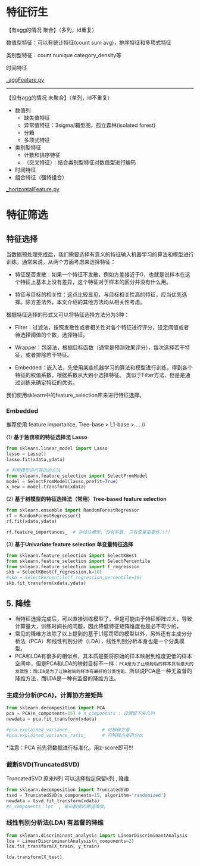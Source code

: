 # 特征衍生

【有agg的情况 聚合】（多列，id重复）

数值型特征：可以有统计特征(count sum avg)，排序特征和多项式特征<br>

类别型特征：count nunique category_density等

时间特征

[_aggFeature.py](_aggFeature.py)

---

【没有agg的情况 未聚合】（单列，id不重复）

 - 数值列 
    - 缺失值特征
    - 异常值特征：3sigma/箱型图，孤立森林(isolated forest)
    - 分箱
    - 多项式特征
 - 类别型特征 
    - 计数和排序特征
    - （交叉特征）：结合类别型特征对数值型进行编码
 - 时间特征
 - 组合特征（强特组合）
 
[_horizontalFeature.py](_horizontalFeature.py)
 
# 特征筛选

## 特征选择

当数据预处理完成后，我们需要选择有意义的特征输入机器学习的算法和模型进行训练。通常来说，从两个方面考虑来选择特征：

- 特征是否发散：如果一个特征不发散，例如方差接近于0，也就是说样本在这个特征上基本上没有差异，这个特征对于样本的区分并没有什么用。

- 特征与目标的相关性：这点比较显见，与目标相关性高的特征，应当优先选择。除方差法外，本文介绍的其他方法均从相关性考虑。


根据特征选择的形式又可以将特征选择方法分为3种：


- Filter：过滤法，按照发散性或者相关性对各个特征进行评分，设定阈值或者待选择阈值的个数，选择特征。

- Wrapper：包装法，根据目标函数（通常是预测效果评分），每次选择若干特征，或者排除若干特征。

- Embedded：嵌入法，先使用某些机器学习的算法和模型进行训练，得到各个特征的权值系数，根据系数从大到小选择特征。
类似于Filter方法，但是是通过训练来确定特征的优劣。　　

我们使用sklearn中的feature_selection库来进行特征选择。

### Embedded

推荐使用 feature importance, Tree-base > L1-base > ... //

(1) **基于惩罚项的特征选择法 Lasso**
```python
from sklearn.linear_model import Lasso
lasso = Lasso()
lasso.fit(xdata,ydata)

# 利用模型进行筛选的方法
from sklearn.feature_selection import SelectFromModel
model = SelectFromModel(lasso,prefit=True)
x_new = model.transform(xdata)
```

(2) **基于树模型的特征选择法（常用）Tree-based feature selection**
```python
from sklearn.ensemble import RandomForestRegressor
rf = RandomForestRegressor()
rf.fit(xdata,ydata)

rf.feature_importances_  # 非线性模型, 没有系数, 只有变量重要性!!!!
```

(3) **基于Univariate feature selection  单变量特征选择**
```python
from sklearn.feature_selection import SelectKBest
from sklearn.feature_selection import SelectPercentile
from sklearn.feature_selection import f_regression
skb = SelectKBest(f_regression,k=10)
#skb = SelectPercentile(f_regression,percentile=10)
skb.fit_transform(xdata,ydata)
```

## 5. 降维

- 当特征选择完成后，可以直接训练模型了，但是可能由于特征矩阵过大，导致计算量大，训练时间长的问题，因此降低特征矩阵维度也是必不可少的。
- 常见的降维方法除了以上提到的基于L1惩罚项的模型以外，另外还有主成分分析法（PCA）和线性判别分析（LDA），线性判别分析本身也是一个分类模型。<br>
- PCA和LDA有很多的相似点，其本质是要将原始的样本映射到维度更低的样本空间中，但是PCA和LDA的映射目标不一样：`PCA是为了让映射后的样本具有最大的发散性；而LDA是为了让映射后的样本有最好的分类性能。`所以说PCA是一种无监督的降维方法，而LDA是一种有监督的降维方法。

### 主成分分析(PCA)，计算协方差矩阵

```python
from sklearn.decomposition import PCA
pca = PCA(n_components=15) # n_components : 设置留下来几列
newdata = pca.fit_transform(xdata)

#pca.explained_variance_            # 可解释方差
#pca.explained_variance_ratio_      # 可解释方差百分比
```

\*注意：PCA 前先将数据进行标准化，用z-score即可!!!

### 截断SVD(TruncatedSVD)

TruncatedSVD 原来N列 可以选择指定保留k列 , 降维<br>
```python
from sklearn.decomposition import TruncatedSVD
tsvd = TruncatedSVD(n_components=15, algorithm='randomized')
newdata = tsvd.fit_transform(xdata)
#n_components：int  , 输出数据的期望维度。
```

### 线性判别分析法(LDA) 有监督的降维

```python
from sklearn.discriminant_analysis import LinearDiscriminantAnalysis
lda = LinearDiscriminantAnalysis(n_components=2)
lda.fit_transform(X_train, y_train)

lda.transform(X_test)
```

 